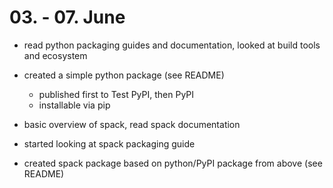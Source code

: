 # 03. - 07. June
- read python packaging guides and documentation, looked at build tools and ecosystem
- created a simple python package (see README)
    - published first to Test PyPI, then PyPI
    - installable via pip

- basic overview of spack, read spack documentation
- started looking at spack packaging guide
- created spack package based on python/PyPI package from above (see README)

